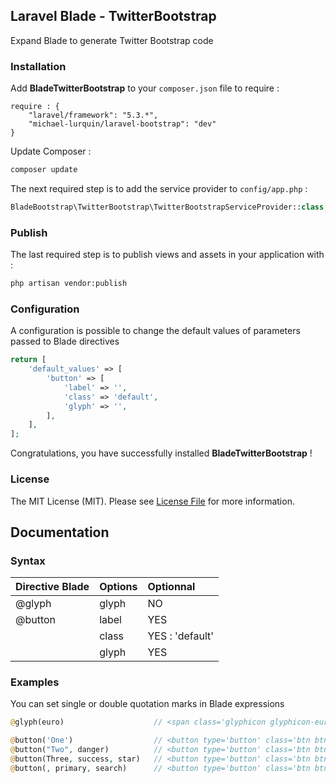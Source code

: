 ## Laravel Blade - TwitterBootstrap ##

Expand Blade to generate Twitter Bootstrap code

### Installation ###

Add **BladeTwitterBootstrap** to your `composer.json` file to require :
```
require : {
    "laravel/framework": "5.3.*",
    "michael-lurquin/laravel-bootstrap": "dev"
}
```

Update Composer :

```bash
composer update
```

The next required step is to add the service provider to `config/app.php` :

```php
BladeBootstrap\TwitterBootstrap\TwitterBootstrapServiceProvider::class,
```

### Publish ###

The last required step is to publish views and assets in your application with :

```bash
php artisan vendor:publish
```

### Configuration ###

A configuration is possible to change the default values of parameters passed to Blade directives

```php
return [
    'default_values' => [
        'button' => [
            'label' => '',
            'class' => 'default',
            'glyph' => '',
        ],
    ],
];
```

Congratulations, you have successfully installed **BladeTwitterBootstrap** !

### License

The MIT License (MIT). Please see [License File](LICENSE) for more information.

## Documentation ##

### Syntax ###

| Directive Blade   |      Options      |  Optionnal      |
|-------------------|:------------------|:----------------|
| @glyph            | glyph             | NO              |
| @button           | label             | YES             |
|                   | class             | YES : 'default' |
|                   | glyph             | YES             |

### Examples ###

You can set single or double quotation marks in Blade expressions

```php
@glyph(euro)                    // <span class='glyphicon glyphicon-euro' aria-hidden='true'></span>

@button('One')                  // <button type='button' class='btn btn-default'>One</button>
@button("Two", danger)          // <button type='button' class='btn btn-danger'>Two</button>
@button(Three, success, star)   // <button type='button' class='btn btn-success'><span class='glyphicon glyphicon-star' aria-hidden='true'></span> Three</button>
@button(, primary, search)      // <button type='button' class='btn btn-primary'><span class='glyphicon glyphicon-search' aria-hidden='true'></span></button>
```
